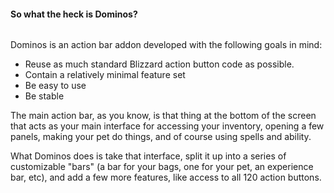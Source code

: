 #### So what the heck is Dominos? ####

![![](http://tullamods.googlecode.com/svn/images/sampleSetupThumb.jpg)](http://tullamods.googlecode.com/svn/images/sampleSetup.jpg)

Dominos is an action bar addon developed with the following goals in mind:
  * Reuse as much standard Blizzard action button code as possible.
  * Contain a relatively minimal feature set
  * Be easy to use
  * Be stable

The main action bar, as you know, is that thing at the bottom of the screen that acts as your main interface for accessing your inventory, opening a few panels, making your pet do things, and of course using spells and ability.

What Dominos does is take that interface, split it up into a series of customizable "bars" (a bar for your bags, one for your pet, an experience bar, etc), and add a few more features, like access to all 120 action buttons.